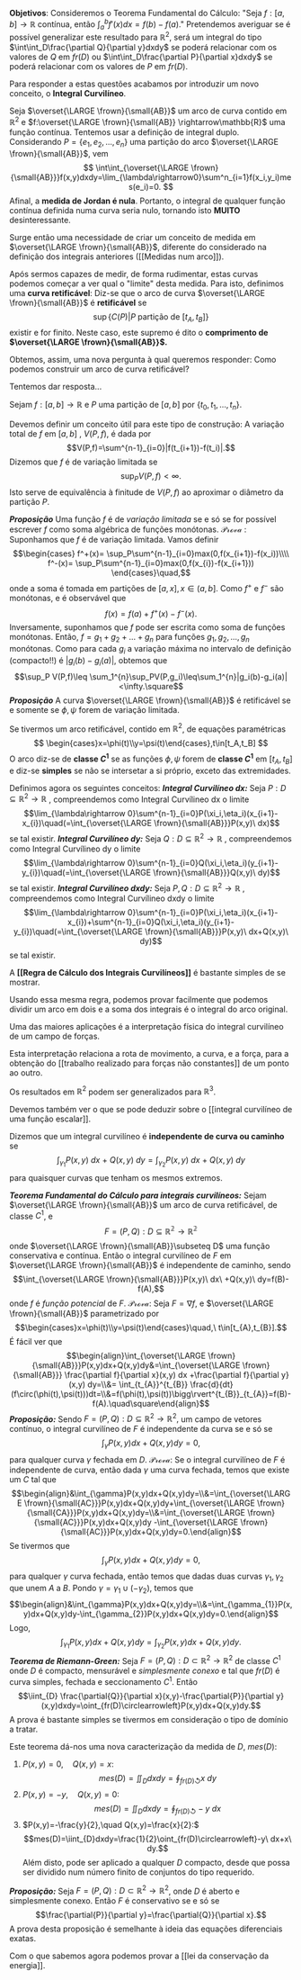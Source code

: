 
**Objetivos**: 
	Consideremos o Teorema Fundamental do Cálculo:
		"Seja $f:[a,b]\rightarrow\mathbb{R}$ contínua, então $\int_a^bf'(x)dx = f(b)-f(a).$"
	 Pretendemos averiguar se é possível generalizar este resultado para $\mathbb{R}^2$, será um integral do tipo $\int\int_D\frac{\partial Q}{\partial y}dxdy$ se poderá relacionar com os valores de $Q$ em $fr(D)$ ou $\int\int_D\frac{\partial P}{\partial x}dxdy$ se poderá relacionar com os valores de $P$ em $fr(D)$.

Para responder a estas questões acabamos por introduzir um novo conceito, o **Integral Curvilíneo**.

Seja $\overset{\LARGE \frown}{\small{AB}}$ um arco de curva contido em $\mathbb{R}^2$ e $f:\overset{\LARGE \frown}{\small{AB}} \rightarrow\mathbb{R}$ uma função contínua.
 Tentemos usar a definição de integral duplo. Considerando $P=\{e_1,e_2,...,e_n\}$ uma partição do arco $\overset{\LARGE \frown}{\small{AB}}$, vem
 $$
 \int\int_{\overset{\LARGE \frown}{\small{AB}}}f(x,y)dxdy=\lim_{\lambda\rightarrow0}\sum^n_{i=1}f(x_i,y_i)mes(e_i)=0.
 $$
Afinal, a **medida de Jordan é nula**. Portanto, o integral de qualquer função contínua definida numa curva seria nulo, tornando isto **MUITO** desinteressante.

Surge então uma necessidade de criar um conceito de medida em $\overset{\LARGE \frown}{\small{AB}}$, diferente do considerado na definição dos integrais anteriores ([[Medidas num arco]]). 


Após sermos capazes de medir, de forma rudimentar, estas curvas podemos começar a ver qual o "limite" desta medida. Para isto, definimos uma **curva retificável**:
		Diz-se que o arco de curva $\overset{\LARGE \frown}{\small{AB}}$  é **retificável** se
		$$
		\sup\{C(P)| P\text{ partição de }[t_A,t_B]\}
		$$
		existir e for finito. Neste caso, este supremo é dito o **comprimento de $\overset{\LARGE \frown}{\small{AB}}$.**

Obtemos, assim, uma nova pergunta à qual queremos responder:
	Como podemos construir um arco de curva retificável?

Tentemos dar resposta...

Sejam $f:[a,b]\rightarrow\mathbb{R}$ e $P$ uma partição de $[a,b]$ por $\{t_0,t_1,...,t_n\}$.

Devemos definir um conceito útil para este tipo de construção:
	A variação total de $f$ em $[a,b]$ , $V(P,f)$, é dada por$$V(P,f)=\sum^{n-1}_{i=0}|f(t_{i+1})-f(t_i)|.$$
    Dizemos que $f$ é de variação limitada se $$\sup_P V(P,f)<\infty.$$
    Isto serve de equivalência à finitude de $V(P,f)$ ao aproximar o diâmetro da partição $P$.

***Proposição*** Uma função $f$ é de *variação limitada* se e só se for possível escrever $f$ como soma algébrica de funções monótonas.
	$\mathcal{Prova}$ :  Suponhamos que $f$ é de variação limitada. Vamos definir$$\begin{cases}
	f^+(x)= \sup_P\sum^{n-1}_{i=0}max(0,f(x_{i+1})-f(x_i))\\\\
	f^-(x)= \sup_P\sum^{n-1}_{i=0}max(0,f(x_{i})-f(x_{i+1}))
	\end{cases}\quad,$$ onde a soma é tomada em partições de $[a,x], x\in(a,b]$.
	 Como $f^+$ e $f^-$ são monótonas, e é observável que$$f(x)=f(a)+f^+(x)-f^-(x).$$
	 Inversamente, suponhamos que $f$ pode ser escrita como soma de funções monótonas. Então, $f=g_1+g_2+...+g_n$ para funções $g_1,g_2,...,g_n$ monótonas.
	 Como para cada $g_i$ a variação máxima no intervalo de definição (compacto!!) é $|g_i(b)-g_i(a)|$, obtemos que $$\sup_P V(P,f)\leq \sum_1^{n}\sup_PV(P,g_i)\leq\sum_1^{n}|g_i(b)-g_i(a)|<\infty.\square$$
***Proposição*** A curva $\overset{\LARGE \frown}{\small{AB}}$ é retificável se e somente se $\phi, \psi$ forem de variação limitada.

Se tivermos um arco retificável, contido em $\mathbb{R}^2$, de equações paramétricas
$$
\begin{cases}x=\phi(t)\\y=\psi(t)\end{cases},t\in[t_A,t_B]
$$
O arco diz-se de **classe $C^1$** se as funções $\phi, \psi$ forem de **classe $C^1$** em $[t_A,t_B]$ e diz-se **simples** se não se intersetar a si próprio, exceto das extremidades.

Definimos agora os seguintes conceitos:
	***Integral Curvilíneo dx:*** Seja $P:D\subseteq \mathbb{R}^2\longrightarrow \mathbb{R}$ , compreendemos como Integral Curvílineo dx o limite $$\lim_{\lambda\rightarrow 0}\sum^{n-1}_{i=0}P(\xi_i,\eta_i)(x_{i+1}-x_{i})\quad(=\int_{\overset{\LARGE \frown}{\small{AB}}}P(x,y)\ dx)$$ se tal existir.
	***Integral Curvilíneo dy:*** Seja $Q:D\subseteq \mathbb{R}^2\longrightarrow \mathbb{R}$ , compreendemos como Integral Curvílineo dy o limite $$\lim_{\lambda\rightarrow 0}\sum^{n-1}_{i=0}Q(\xi_i,\eta_i)(y_{i+1}-y_{i})\quad(=\int_{\overset{\LARGE \frown}{\small{AB}}}Q(x,y)\ dy)$$ se tal existir.
	***Integral Curvilíneo dxdy:*** Seja $P,Q:D\subseteq \mathbb{R}^2\longrightarrow \mathbb{R}$ , compreendemos como Integral Curvílineo dxdy o limite $$\lim_{\lambda\rightarrow 0}\sum^{n-1}_{i=0}P(\xi_i,\eta_i)(x_{i+1}-x_{i})+\sum^{n-1}_{i=0}Q(\xi_i,\eta_i)(y_{i+1}-y_{i})\quad(=\int_{\overset{\LARGE \frown}{\small{AB}}}P(x,y)\ dx+Q(x,y)\ dy)$$ se tal existir.

A **[[Regra de Cálculo dos Integrais Curvilíneos]]** é bastante simples de se mostrar.

Usando essa mesma regra, podemos provar facilmente que podemos dividir um arco em dois e a soma dos integrais é o integral do arco original.

Uma das maiores aplicações é a interpretação física do integral curvilíneo de um campo de forças.

Esta interpretação relaciona a rota de movimento, a curva, e a força, para a obtenção do [[trabalho realizado para forças não constantes]] de um ponto ao outro.

Os resultados em $\mathbb{R}^2$ podem ser generalizados para $\mathbb{R}^3$.

Devemos também ver o que se pode deduzir sobre o [[integral curvilíneo de uma função escalar]].

Dizemos que um integral curvilíneo é  **independente de curva ou caminho** se$$\int_{\gamma_{1}}P(x,y)\ dx\ +\ Q(x,y)\ dy=\int_{\gamma_{2}}P(x,y)\ dx\ +\ Q(x,y)\ dy$$para quaisquer curvas que tenham os mesmos extremos.

***Teorema Fundamental do Cálculo para integrais curvilíneos:*** Sejam $\overset{\LARGE \frown}{\small{AB}}$ um arco de curva retificável, de classe $C^1$, e $$F=(P,Q):D\subseteq\mathbb{R^2}\rightarrow\mathbb{R^2}$$onde $\overset{\LARGE \frown}{\small{AB}}\subseteq D$ uma função conservativa e contínua.
Então o integral curvilíneo de $F$ em $\overset{\LARGE \frown}{\small{AB}}$ é independente de caminho, sendo $$\int_{\overset{\LARGE \frown}{\small{AB}}}P(x,y)\ dx\ +Q(x,y)\ dy=f(B)-f(A),$$onde $f$ é *função potencial* de $F$.
	$\mathcal{Prova}:$ Seja $F=\nabla f$, e $\overset{\LARGE \frown}{\small{AB}}$ parametrizado por $$\begin{cases}x=\phi(t)\\y=\psi(t)\end{cases}\quad,\ t\in[t_{A},t_{B}].$$ É fácil ver que $$\begin{align}\int_{\overset{\LARGE \frown}{\small{AB}}}P(x,y)dx+Q(x,y)dy&=\int_{\overset{\LARGE \frown}{\small{AB}}} \frac{\partial f}{\partial x}(x,y) dx +\frac{\partial f}{\partial y}(x,y) dy=\\&= \int_{t_{A}}^{t_{B}} \frac{d}{dt}(f\circ(\phi(t),\psi(t)))dt=\\&=f(\phi(t),\psi(t))\bigg\rvert^{t_{B}}_{t_{A}}=f(B)-f(A).\quad\square\end{align}$$
***Proposição:*** Sendo $F=(P,Q):D\subseteq \mathbb{R}^2\rightarrow \mathbb{R}^2,$ um campo de vetores contínuo, o integral curvilíneo de $F$ é independente da curva se e só se$$\int_{\gamma}P(x,y)dx+Q(x,y)dy=0,$$
para qualquer curva $\gamma$ fechada em $D$.
	$\mathcal{Prova}:$ Se o integral curvilíneo de $F$ é independente de curva, então dada $\gamma$ uma curva fechada, temos que existe um $C$ tal que $$\begin{align}&\int_{\gamma}P(x,y)dx+Q(x,y)dy=\\&=\int_{\overset{\LARGE \frown}{\small{AC}}}P(x,y)dx+Q(x,y)dy+\int_{\overset{\LARGE \frown}{\small{CA}}}P(x,y)dx+Q(x,y)dy=\\&=\int_{\overset{\LARGE \frown}{\small{AC}}}P(x,y)dx+Q(x,y)dy -\int_{\overset{\LARGE \frown}{\small{AC}}}P(x,y)dx+Q(x,y)dy=0.\end{align}$$Se tivermos que $$\int_{\gamma}P(x,y)dx+Q(x,y)dy=0,$$para qualquer $\gamma$ curva fechada, então temos que dadas duas curvas $\gamma_{1},\gamma_{2}$ que unem $A$ a $B$. Pondo $\gamma=\gamma_{1}\cup(-\gamma_{2})$, temos que  $$\begin{align}&\int_{\gamma}P(x,y)dx+Q(x,y)dy=\\&=\int_{\gamma_{1}}P(x,y)dx+Q(x,y)dy-\int_{\gamma_{2}}P(x,y)dx+Q(x,y)dy=0.\end{align}$$ Logo, $$\int_{\gamma_{1}}P(x,y)dx+Q(x,y)dy=\int_{\gamma_{2}}P(x,y)dx+Q(x,y)dy.$$
***Teorema de Riemann-Green:*** Seja $F=(P,Q):D\subset \mathbb{R}^2\rightarrow \mathbb{R}^2$ de classe $C^1$ onde $D$ é compacto, mensurável e *simplesmente conexo* e tal que $fr(D)$ é curva simples, fechada e seccionamento $C^1$. Então $$\iint_{D} \frac{\partial{Q}}{\partial x}(x,y)-\frac{\partial{P}}{\partial y}(x,y)dxdy=\oint_{fr(D)\circlearrowleft}P(x,y)dx+Q(x,y)dy.$$
A prova é bastante simples se tivermos em consideração o tipo de domínio a tratar.

Este teorema dá-nos uma nova caracterização da medida de $D$, $mes(D)$:
1. $P(x,y)=0,\quad Q(x,y)=x:$ $$mes(D)=\iint_{D}dxdy=\oint_{fr(D)\circlearrowleft}x\ dy$$
2. $P(x,y)=-y,\quad Q(x,y)=0:$ $$mes(D)=\iint_{D}dxdy=\oint_{fr(D)\circlearrowleft}-y\ dx$$
3. $P(x,y)=-\frac{y}{2},\quad Q(x,y)=\frac{x}{2}:$ $$mes(D)=\iint_{D}dxdy=\frac{1}{2}\oint_{fr(D)\circlearrowleft}-y\ dx+x\ dy.$$
Além disto, pode ser aplicado a qualquer $D$ compacto, desde que possa ser dividido num número finito de conjuntos do tipo requerido.

***Proposição:*** Seja $F=(P,Q):D\subset \mathbb{R}^2\to \mathbb{R}^2$, onde $D$ é aberto e simplesmente conexo. Então $F$ é conservativo se e só se $$\frac{\partial{P}}{\partial y}=\frac{\partial{Q}}{\partial x}.$$
A prova desta proposição é semelhante à ideia das equações diferenciais exatas.

Com o que sabemos agora podemos provar a [[lei da conservação da energia]].

